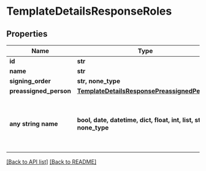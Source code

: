 # TemplateDetailsResponseRoles


## Properties
Name | Type | Description | Notes
------------ | ------------- | ------------- | -------------
**id** | **str** |  | [optional] 
**name** | **str** |  | [optional] 
**signing_order** | **str, none_type** |  | [optional] 
**preassigned_person** | [**TemplateDetailsResponsePreassignedPerson**](TemplateDetailsResponsePreassignedPerson.md) |  | [optional] 
**any string name** | **bool, date, datetime, dict, float, int, list, str, none_type** | any string name can be used but the value must be the correct type | [optional]

[[Back to API list]](../README.md#documentation-for-api-endpoints) [[Back to README]](../README.md)


